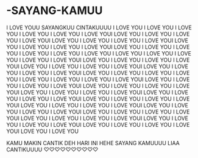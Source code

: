 # -SAYANG-KAMUU
I LOVE YOUU SAYANGKUU CINTAKUUUU
I LOVE YOU I LOVE YOU I LOVE YOU I LOVE YOU
I LOVE YOU I LOVE YOUI LOVE YOU I LOVE YOU
I LOVE YOU I LOVE YOUI LOVE YOU I LOVE YOU
I LOVE YOU I LOVE YOUI LOVE YOU I LOVE YOU I LOVE YOU I LOVE YOUI LOVE YOU I LOVE YOU
I LOVE YOU I LOVE YOU I LOVE YOU I LOVE YOU I LOVE YOU I LOVE YOU I LOVE YOU
I LOVE YOU I LOVE YOUI LOVE YOU I LOVE YOU
I LOVE YOU I LOVE YOUI LOVE YOU I LOVE YOU
I LOVE YOU I LOVE YOUI LOVE YOU I LOVE YOU I LOVE YOU I LOVE YOUI LOVE YOU I LOVE YOU
I LOVE YOU I LOVE YOU I LOVE YOU I LOVE YOU
I LOVE YOU I LOVE YOUI LOVE YOU I LOVE YOU
I LOVE YOU I LOVE YOUI LOVE YOU I LOVE YOU
I LOVE YOU I LOVE YOUI LOVE YOU I LOVE YOU I LOVE YOU I LOVE YOUI LOVE YOU I LOVE YOU
I LOVE YOU I LOVE YOUI LOVE YOU I LOVE YOU
I LOVE YOU I LOVE YOUI LOVE YOU I LOVE YOU
I LOVE YOU I LOVE YOUI LOVE YOU I LOVE YOU I LOVE YOU I LOVE YOUI LOVE YOU I LOVE YOU
I LOVE YOU I LOVE YOUI LOVE YOU I LOVE YOU
I LOVE YOU I LOVE YOUI LOVE YOU I LOVE YOU
I LOVE YOU I LOVE YOUI LOVE YOU I LOVE YOU I LOVE YOU I LOVE YOUI LOVE YOU I LOVE YOU

KAMU MAKIN CANTIK DEH HARI INI HEHE
SAYANG KAMUUUU LIAA CANTIKUUUU ⁠♡⁠♡♡⁠♡♡♡♡⁠♡♡⁠♡
